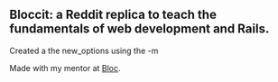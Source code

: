 ## Bloccit: a Reddit replica to teach the fundamentals of web development and Rails.

Created a the new_options using the -m

Made with my mentor at [Bloc](http://bloc.io).